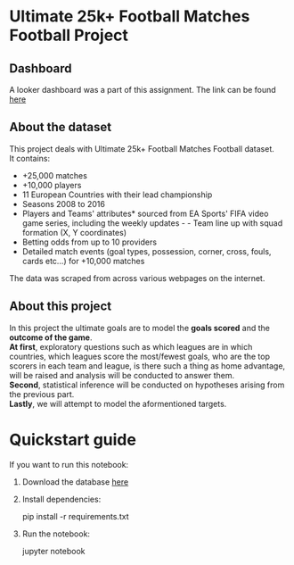# Ultimate 25k+ Football Matches Football Project
## Dashboard
A looker dashboard was a part of this assignment. The link can be found [here](https://lookerstudio.google.com/reporting/98bcb39b-0eb3-4d2f-9cd9-755c9e4b8310)
## About the dataset
This project deals with Ultimate 25k+ Football Matches Football dataset.\
It contains:
- +25,000 matches
- +10,000 players
- 11 European Countries with their lead championship
- Seasons 2008 to 2016
- Players and Teams' attributes* sourced from EA Sports' FIFA video game series, including the weekly updates - - Team line up with squad formation (X, Y coordinates)
- Betting odds from up to 10 providers
- Detailed match events (goal types, possession, corner, cross, fouls, cards etc…) for +10,000 matches

The data was scraped from across various webpages on the internet.
## About this project
In this project the ultimate goals are to model the **goals scored** and the **outcome of the game**.\
**At first**, exploratory questions such as which leagues are in which countries, which leagues score the most/fewest goals, who are the top scorers in each team and league, is there such a thing as home advantage, will be raised and analysis will be conducted to answer them.\
**Second**, statistical inference will be conducted on hypotheses arising from the previous part.\
**Lastly**, we will attempt to model the aformentioned targets.
# Quickstart guide
If you want to run this notebook:
1. Download the database [here](https://www.kaggle.com/datasets/prajitdatta/ultimate-25k-matches-football-database-european)
2. Install dependencies:

    pip install -r requirements.txt

3. Run the notebook:

    jupyter notebook

    

